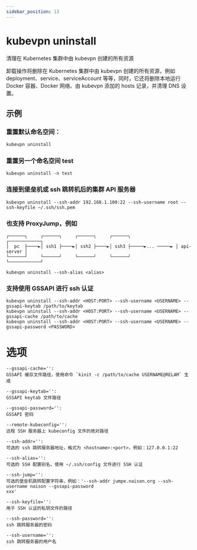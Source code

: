 ```yaml
---
sidebar_position: 13
---
```


# kubevpn uninstall

清理在 Kubernetes 集群中由 kubevpn 创建的所有资源

卸载操作将删除在 Kubernetes 集群中由 kubevpn 创建的所有资源，例如 deployment、service、serviceAccount 等等，同时，它还将删除本地运行
Docker 容器、Docker 网络、由 kubevpn 添加的 hosts 记录，并清理 DNS 设置。

## 示例

### 重置默认命名空间：

```bash
kubevpn uninstall
```

### 重置另一个命名空间 test

```shell
kubevpn uninstall -n test
```

### 连接到堡垒机或 ssh 跳转机后的集群 API 服务器

```shell
kubevpn uninstall --ssh-addr 192.168.1.100:22 --ssh-username root --ssh-keyfile ~/.ssh/ssh.pem
```

### 也支持 ProxyJump，例如

```text
┌──────┐     ┌──────┐     ┌──────┐     ┌──────┐                 ┌────────────┐
│  pc  ├────►│ ssh1 ├────►│ ssh2 ├────►│ ssh3 ├─────►... ─────► │ api-server │
└──────┘     └──────┘     └──────┘     └──────┘                 └────────────┘
```

```shell
kubevpn uninstall --ssh-alias <alias>
```

### 支持使用 GSSAPI 进行 ssh 认证

```shell
kubevpn uninstall --ssh-addr <HOST:PORT> --ssh-username <USERNAME> --gssapi-keytab /path/to/keytab
kubevpn uninstall --ssh-addr <HOST:PORT> --ssh-username <USERNAME> --gssapi-cache /path/to/cache
kubevpn uninstall --ssh-addr <HOST:PORT> --ssh-username <USERNAME> --gssapi-password <PASSWORD>
```

# 选项

```text
--gssapi-cache='':
GSSAPI 缓存文件路径，使用命令 `kinit -c /path/to/cache USERNAME@RELAM` 生成

--gssapi-keytab='':
GSSAPI keytab 文件路径

--gssapi-password='':
GSSAPI 密码

--remote-kubeconfig='':
远程 SSH 服务器上 kubeconfig 文件的绝对路径

--ssh-addr='':
可选的 ssh 跳转服务器地址，格式为 <hostname>:<port>，例如：127.0.0.1:22

--ssh-alias='':
可选的 SSH 配置别名，使用 ~/.ssh/config 文件进行 SSH 认证

--ssh-jump='':
可选的堡垒机跳转配置字符串，例如：'--ssh-addr jumpe.naison.org --ssh-username naison --gssapi-password
xxx'

--ssh-keyfile='':
用于 SSH 认证的私钥文件的路径

--ssh-password='':
ssh 跳转服务器的密码

--ssh-username='':
ssh 跳转服务器的用户名
```